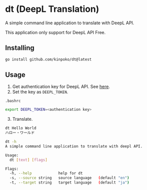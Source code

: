 # dt (DeepL Translation)

A simple command line application to translate with DeepL API.

This application only support for DeepL API Free.

## Installing

```bash
go install github.com/kinpoko/dt@latest
```

## Usage

1. Get authentication key for DeepL API. See [here](https://www.deepl.com/ja/docs-api/).
2. Set the key as `DEEPL_TOKEN`.

`.bashrc`

```bash
export DEEPL_TOKEN=<authentication key>
```

3. Translate.

```bash
dt Hello World
ハロー・ワールド
```

```bash
dt -h
A simple command line application to translate with deepl API.

Usage:
  dt [text] [flags]

Flags:
  -h, --help            help for dt
  -s, --source string   source language   (default "en")
  -t, --target string   target language   (default "ja")
```
